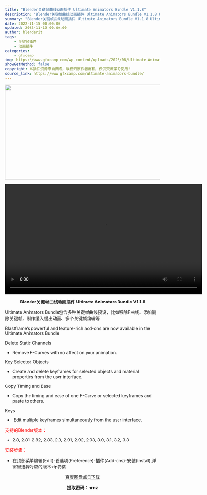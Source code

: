 ```yaml
---
title: "Blender关键帧曲线动画插件 Ultimate Animators Bundle V1.1.8"
description: "Blender关键帧曲线动画插件 Ultimate Animators Bundle V1.1.8 Ultimate Animators Bundle包含多种关键帧曲线预设，比如移除F曲线、添加删除关..."
summary: "Blender关键帧曲线动画插件 Ultimate Animators Bundle V1.1.8 Ultimate Animators Bundle包含多种关键帧曲线预设，比如移除F曲线、添加删除关..."
date: 2022-11-15 00:00:00
updated: 2022-11-15 00:00:00
author: blenderit
tags: 
    - 关键帧插件
    - 动画插件
categories:
    - gfxcamp
img: https://www.gfxcamp.com/wp-content/uploads/2022/08/Ultimate-Animators-Bundle.jpg
showGetMethod: false
copyright: 本插件资源来自网络，版权归原作者所有，仅供交流学习使用！
source_link: https://www.gfxcamp.com/ultimate-animators-bundle/
---
```

<div><p><img decoding="async" class="aligncenter size-full wp-image-105600" src="https://www.gfxcamp.com/wp-content/uploads/2022/08/Ultimate-Animators-Bundle.jpg" data-src="https://www.gfxcamp.com/wp-content/uploads/2022/08/Ultimate-Animators-Bundle.jpg" alt="" width="590" height="308" data-srcset="https://www.gfxcamp.com/wp-content/uploads/2022/08/Ultimate-Animators-Bundle.jpg 590w, https://www.gfxcamp.com/wp-content/uploads/2022/08/Ultimate-Animators-Bundle-150x78.jpg 150w" data-sizes="(max-width: 590px) 100vw, 590px"><br>
</p><center><div style="width: 640px;" class="wp-video"><!--[if lt IE 9]><script>document.createElement('video');</script><![endif]-->
<video class="wp-video-shortcode" id="video-105599-1" width="640" height="360" preload="true" controls="controls"><source type="video/mp4" src="https://cloud.video.taobao.com//play/u/80049544/p/2/e/6/t/1/371917291730.mp4?_=1"></source><a href="https://cloud.video.taobao.com//play/u/80049544/p/2/e/6/t/1/371917291730.mp4">https://cloud.video.taobao.com//play/u/80049544/p/2/e/6/t/1/371917291730.mp4</a></video></div></center><p style="text-align: center;"><strong>Blender关键帧曲线动画插件 Ultimate Animators Bundle V1.1.8</strong></p><p>Ultimate Animators Bundle包含多种关键帧曲线预设，比如移除F曲线、添加删除关键帧、制作缓入缓出动画、多个关键帧编辑等</p><p>Blastframe’s powerful and feature-rich add-ons are now available in the Ultimate Animators Bundle</p><p>Delete Static Channels</p><ul>
<li>Remove F-Curves with no affect on your animation.</li>
</ul><p>Key Selected Objects</p><ul>
<li>Create and delete keyframes for selected objects and material properties from the user interface.</li>
</ul><p>Copy Timing and Ease</p><ul>
<li>Copy the timing and ease of one F-Curve or selected keyframes and paste to others.</li>
</ul><p>Keys</p><ul>
<li> Edit multiple keyframes simultaneously from the user interface.</li>
</ul><p style="text-align: left;"><span style="color: #ff0000;">支持的Blender版本：</span></p><ul>
<li style="text-align: left;">2.8, 2.81, 2.82, 2.83, 2.9, 2.91, 2.92, 2.93, 3.0, 3.1, 3.2, 3.3</li>
</ul><p style="text-align: left;"><span style="color: #ff0000;">安装步骤：</span></p><ul>
<li>在顶部菜单编辑(Edit)-首选项(Preference)-插件(Add-ons)-安装(Install),弹窗里选择对应的版本zip安装</li>
</ul><p style="text-align: center;"><a class="maxbutton-3 maxbutton maxbutton-baidu" target="_blank" rel="noopener" href="https://pan.baidu.com/s/1fWaBYJkF4VTDL8GU6YpYNA?pwd=nrnz"><span class="mb-text">百度网盘点击下载</span></a></p><p style="text-align: center;"><strong>提取密码：nrnz</strong></p></div>